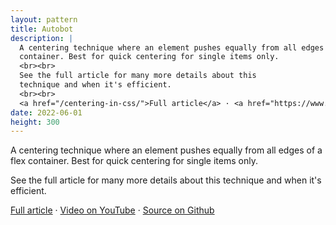 ```yaml
---
layout: pattern
title: Autobot
description: |
  A centering technique where an element pushes equally from all edges of a flex
  container. Best for quick centering for single items only.
  <br><br>
  See the full article for many more details about this
  technique and when it's efficient.
  <br><br>
  <a href="/centering-in-css/">Full article</a> · <a href="https://www.youtube.com/watch?v=ncYzTvEMCyE">Video on YouTube</a> · <a href="https://github.com/argyleink/gui-challenges/tree/main/centering">Source on Github</a>
date: 2022-06-01
height: 300
---
```


A centering technique where an element pushes equally from all edges of a flex
container. Best for quick centering for single items only.

See the full article for many more details about this
technique and when it's efficient.

<a href="/centering-in-css/">Full article</a> · <a href="https://www.youtube.com/watch?v=ncYzTvEMCyE">Video on YouTube</a> · <a href="https://github.com/argyleink/gui-challenges/tree/main/centering">Source on Github</a>
